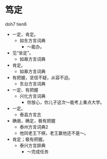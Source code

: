 # 笃定
doh7 tien6
+ 一定，肯定。
  * 如东方言词典
    - ～能办。
+ 见“坐定”。
  * 如皋方言词典
+ 肯定。
  * 如皋方言词典
+ 有把握，坚信不疑，从容不迫。
  * 东台方言词典
+ 一定、有把握
  * 兴化方言词典
    - 你放心，你儿子这次～能考上重点大学。
+ 一定。
  * 泰县方言志
+ 确凿，确定，极有把握
  * 泰州方言词典2
  - 他同老王下棋，老王赢他还不是～。
+ 肯定；极有把握。
  * 泰兴方言辞典
    - ～完成任务
